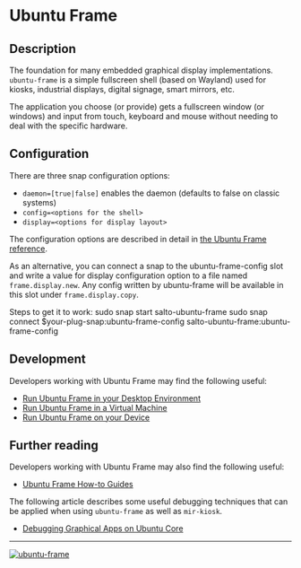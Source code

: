 # Ubuntu Frame

## Description

The foundation for many embedded graphical display implementations. `ubuntu-frame` is a simple fullscreen shell (based on Wayland) used for kiosks, industrial displays, digital signage, smart mirrors, etc.

The application you choose (or provide) gets a fullscreen window (or windows) and input from touch, keyboard and mouse without needing to deal with the specific hardware.

## Configuration

There are three snap configuration options:

* `daemon=[true|false]` enables the daemon (defaults to false on classic systems)
* `config=<options for the shell>`
* `display=<options for display layout>`

The configuration options are described in detail in [the Ubuntu Frame reference](https://mir-server.io/docs/reference).

As an alternative, you can connect a snap to the ubuntu-frame-config slot and write a value for display configuration option to a file named `frame.display.new`. Any config written by ubuntu-frame will be available in this slot under `frame.display.copy`.

Steps to get it to work:
sudo snap start salto-ubuntu-frame
sudo snap connect $your-plug-snap:ubuntu-frame-config salto-ubuntu-frame:ubuntu-frame-config

## Development

Developers working with Ubuntu Frame may find the following useful:

* [Run Ubuntu Frame in your Desktop Environment](https://mir-server.io/docs/run-ubuntu-frame-on-your-desktop)
* [Run Ubuntu Frame in a Virtual Machine](https://mir-server.io/docs/run-ubuntu-frame-in-a-virtual-machine)
* [Run Ubuntu Frame on your Device](https://mir-server.io/docs/run-ubuntu-frame-on-your-device)

## Further reading

Developers working with Ubuntu Frame may also find the following useful:

* [Ubuntu Frame How-to Guides](https://mir-server.io/docs/how-to-guides)

The following article describes some useful debugging techniques that can be applied when using `ubuntu-frame` as well as `mir-kiosk`.

* [Debugging Graphical Apps on Ubuntu Core](https://forum.snapcraft.io/t/debugging-graphical-apps-on-ubuntu-core/23671)

----
[![ubuntu-frame](https://snapcraft.io/ubuntu-frame/badge.svg)](https://snapcraft.io/ubuntu-frame)
